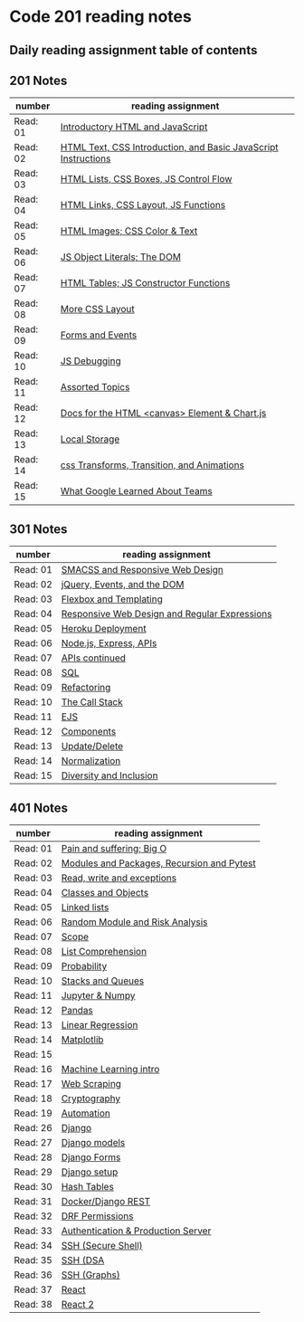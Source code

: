 # Code 201 reading notes

## Daily reading assignment table of contents

## 201 Notes

| number   | reading assignment                                                                                                  |
| -------- | ------------------------------------------------------------------------------------------------------------------- |
| Read: 01 | [Introductory HTML and JavaScript](https://will-ing.github.io/reading-notes/class-01)                               |
| Read: 02 | [HTML Text, CSS Introduction, and Basic JavaScript Instructions](https://will-ing.github.io/reading-notes/class-02) |
| Read: 03 | [HTML Lists, CSS Boxes, JS Control Flow](https://will-ing.github.io/reading-notes/class-03)                         |
| Read: 04 | [HTML Links, CSS Layout, JS Functions](https://will-ing.github.io/reading-notes/class-04)                           |
| Read: 05 | [HTML Images; CSS Color & Text](https://will-ing.github.io/reading-notes/class-05)                                  |
| Read: 06 | [JS Object Literals; The DOM](https://will-ing.github.io/reading-notes/class-06)                                    |
| Read: 07 | [HTML Tables; JS Constructor Functions](https://will-ing.github.io/reading-notes/class-07)                          |
| Read: 08 | [More CSS Layout](https://will-ing.github.io/reading-notes/class-08)                                                |
| Read: 09 | [Forms and Events](https://will-ing.github.io/reading-notes/class-09)                                               |
| Read: 10 | [JS Debugging](https://will-ing.github.io/reading-notes/class-10)                                                   |
| Read: 11 | [Assorted Topics](https://will-ing.github.io/reading-notes/class-11)                                                |
| Read: 12 | [Docs for the HTML \<canvas> Element & Chart.js](https://will-ing.github.io/reading-notes/class-12)                 |
| Read: 13 | [Local Storage](https://will-ing.github.io/reading-notes/class-13)                                                  |
| Read: 14 | [css Transforms, Transition, and Animations](https://will-ing.github.io/reading-notes/class-14)                     |
| Read: 15 | [What Google Learned About Teams](https://will-ing.github.io/reading-notes/class-15)                                |

## 301 Notes

| number   | reading assignment                                                                                          |
| -------- | ----------------------------------------------------------------------------------------------------------- |
| Read: 01 | [SMACSS and Responsive Web Design](https://will-ing.github.io/reading-notes/301-notes/read-01)              |
| Read: 02 | [jQuery, Events, and the DOM](https://will-ing.github.io/reading-notes/301-notes/read-02)                   |
| Read: 03 | [ Flexbox and Templating](https://will-ing.github.io/reading-notes/301-notes/read-03)                       |
| Read: 04 | [Responsive Web Design and Regular Expressions](https://will-ing.github.io/reading-notes/301-notes/read-04) |
| Read: 05 | [Heroku Deployment](https://will-ing.github.io/reading-notes/301-notes/read-05)                             |
| Read: 06 | [Node.js, Express, APIs](https://will-ing.github.io/reading-notes/301-notes/read-06)                        |
| Read: 07 | [APIs continued](https://will-ing.github.io/reading-notes/301-notes/read-07)                                |
| Read: 08 | [SQL](https://will-ing.github.io/reading-notes/301-notes/read-08)                                           |
| Read: 09 | [Refactoring](https://will-ing.github.io/reading-notes/301-notes/read-09)                                   |
| Read: 10 | [The Call Stack](https://will-ing.github.io/reading-notes/301-notes/read-10)                                |
| Read: 11 | [EJS](https://will-ing.github.io/reading-notes/301-notes/read-11)                                           |
| Read: 12 | [Components](https://will-ing.github.io/reading-notes/301-notes/read-12)                                    |
| Read: 13 | [Update/Delete](https://will-ing.github.io/reading-notes/301-notes/read-13)                                 |
| Read: 14 | [Normalization](https://will-ing.github.io/reading-notes/301-notes/read-14)                                 |
| Read: 15 | [Diversity and Inclusion](https://will-ing.github.io/reading-notes/301-notes/read-15)                       |

## 401 Notes

| number   | reading assignment                                                                                         |
| -------- | ---------------------------------------------------------------------------------------------------------- |
| Read: 01 | [Pain and suffering; Big O](https://will-ing.github.io/reading-notes/401-notes/class-01)                   |
| Read: 02 | [Modules and Packages, Recursion and Pytest ](https://will-ing.github.io/reading-notes/401-notes/class-02) |
| Read: 03 | [Read, write and exceptions](https://will-ing.github.io/reading-notes/401-notes/class-03)                  |
| Read: 04 | [Classes and Objects](https://will-ing.github.io/reading-notes/401-notes/class-04)                         |
| Read: 05 | [Linked lists](https://will-ing.github.io/reading-notes/401-notes/class-05)                                |
| Read: 06 | [Random Module and Risk Analysis](https://will-ing.github.io/reading-notes/401-notes/class-06)             |
| Read: 07 | [Scope](https://will-ing.github.io/reading-notes/401-notes/class-07)                                       |
| Read: 08 | [List Comprehension](https://will-ing.github.io/reading-notes/401-notes/class-08)                          |
| Read: 09 | [Probability](https://will-ing.github.io/reading-notes/401-notes/class-09)                                 |
| Read: 10 | [Stacks and Queues](https://will-ing.github.io/reading-notes/401-notes/class-10)                           |
| Read: 11 | [Jupyter & Numpy](https://will-ing.github.io/reading-notes/401-notes/class-11)                             |
| Read: 12 | [Pandas](https://will-ing.github.io/reading-notes/401-notes/class-12)                                      |
| Read: 13 | [Linear Regression](https://will-ing.github.io/reading-notes/401-notes/class-13)                           |
| Read: 14 | [Matplotlib](https://will-ing.github.io/reading-notes/401-notes/class-14)                                  |
| Read: 15 | [](https://will-ing.github.io/reading-notes/401-notes/class-15)                                            |
| Read: 16 | [Machine Learning intro](https://will-ing.github.io/reading-notes/401-notes/class-16)                      |
| Read: 17 | [Web Scraping](https://will-ing.github.io/reading-notes/401-notes/class-17)                                |
| Read: 18 | [Cryptography](https://will-ing.github.io/reading-notes/401-notes/class-18)                                |
| Read: 19 | [Automation](https://will-ing.github.io/reading-notes/401-notes/class-19)                                  |
| Read: 26 | [Django](https://will-ing.github.io/reading-notes/401-notes/class-26)                                      |
| Read: 27 | [Django models](https://will-ing.github.io/reading-notes/401-notes/class-27)                               |
| Read: 28 | [Django Forms](https://will-ing.github.io/reading-notes/401-notes/class-28)                                |
| Read: 29 | [Django setup](https://will-ing.github.io/reading-notes/401-notes/class-29)                                |
| Read: 30 | [Hash Tables](https://will-ing.github.io/reading-notes/401-notes/class-30)                                 |
| Read: 31 | [Docker/Django REST](https://will-ing.github.io/reading-notes/401-notes/class-31)                          |
| Read: 32 | [DRF Permissions](https://will-ing.github.io/reading-notes/401-notes/class-32)                             |
| Read: 33 | [Authentication & Production Server](https://will-ing.github.io/reading-notes/401-notes/class-33)          |
| Read: 34 | [SSH (Secure Shell)](https://will-ing.github.io/reading-notes/401-notes/class-34)                          |
| Read: 35 | [SSH (DSA](https://will-ing.github.io/reading-notes/401-notes/class-35)                                    |
| Read: 36 | [SSH (Graphs)](https://will-ing.github.io/reading-notes/401-notes/class-36)                                |
| Read: 37 | [React](https://will-ing.github.io/reading-notes/401-notes/class-37)                                       |
| Read: 38 | [React 2](https://will-ing.github.io/reading-notes/401-notes/class-38)                                     |

